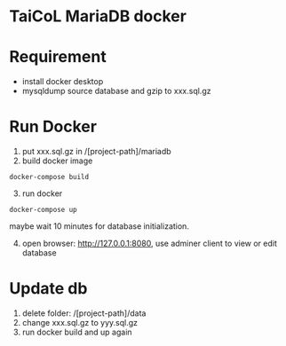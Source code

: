 
TaiCoL MariaDB docker
========================

# Requirement

- install docker desktop
- mysqldump source database and gzip to xxx.sql.gz

# Run Docker
1. put xxx.sql.gz in /[project-path]/mariadb
2. build docker image

```
docker-compose build
```

3. run docker

```console
docker-compose up
```

maybe wait 10 minutes for database initialization. 

4.  open browser: http://127.0.0.1:8080, use adminer client to view or edit database 


# Update db

1. delete folder: /[project-path]/data
2. change xxx.sql.gz to yyy.sql.gz
3. run docker build and up again
